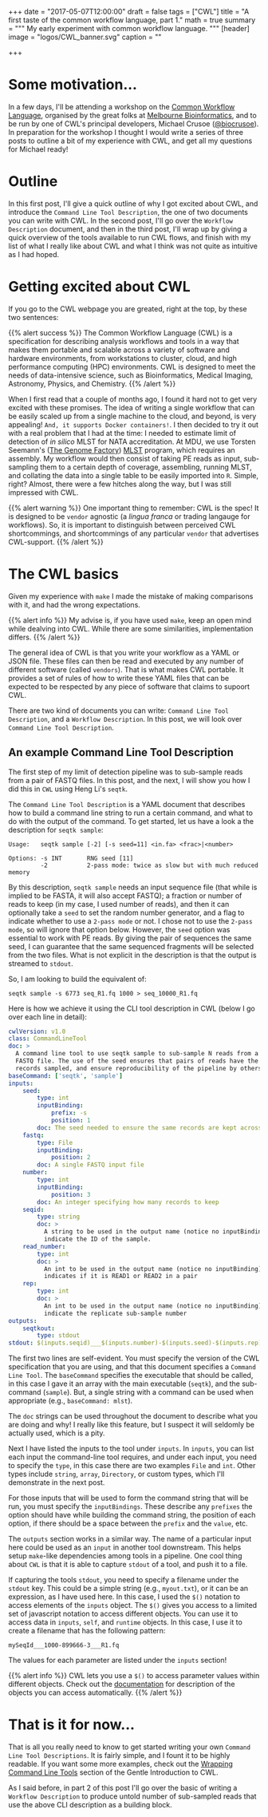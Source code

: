 +++
date = "2017-05-07T12:00:00"
draft = false
tags = ["CWL"]
title = "A first taste of the common workflow language, part 1."
math = true
summary = """
My early experiment with common workflow language.
"""
[header]
image = "logos/CWL_banner.svg"
caption = ""

+++

# Some motivation...

In a few days, I'll be attending a workshop on the 
[Common Workflow Language]((http://www.commonwl.org/)), organised by the
great folks at [Melbourne Bioinformatics]( http://www.melbournebioinformatics.org.au), 
and to be run by one of CWL's principal developers, Michael Crusoe
([@biocrusoe](https://twitter.com/biocrusoe)). In preparation for the workshop
I thought I would write a series of three posts to outline a bit of my
experience with CWL, and get all my questions for Michael ready!

# Outline

In this first post, I'll give a quick outline of why I got excited about
CWL, and introduce the `Command Line Tool Description`, the one of two
documents you can write with CWL. In the second post, I'll go over the 
`Workflow Description` document, and then in the third post, I'll 
wrap up by giving a quick overview of the tools available to run 
CWL flows, and finish with my list of what I really like 
about CWL and what I think was not quite as intuitive as I had hoped.

# Getting excited about CWL

If you go to the CWL webpage you are greated, right at the top, by these two 
sentences:

{{% alert success %}}
The Common Workflow Language (CWL) is a specification for describing analysis workflows and tools in a way that makes them portable and scalable across a variety of software and hardware environments, from workstations to cluster, cloud, and high performance computing (HPC) environments. CWL is designed to meet the needs of data-intensive science, such as Bioinformatics, Medical Imaging, Astronomy, Physics, and Chemistry.
{{% /alert %}}

When I first read that a couple of months ago, I found it hard not to get 
very excited with these promises. The idea of 
writing a single workflow that can be easily scaled up from a single
machine to the cloud, and beyond, is very appealing! `And, it supports Docker
containers!`. I then decided to try it out 
with a real problem that I had at the time: I needed to estimate limit of 
detection of *in silico* MLST for NATA accreditation. At MDU, we use 
Torsten Seemann's ([The Genome Factory](https://thegenomefactory.blogspot.com.au/))
[MLST](https://github.com/tseemann/mlst) program, which requires an assembly.
My workflow would then consist of taking PE reads as input, sub-sampling 
them to a certain depth of coverage, assembling, running MLST, and collating
the data into a single table to be easily imported into `R`. Simple, right? 
Almost, there were a few hitches along the way, but I was still impressed 
with CWL.

{{% alert warning %}}
One important thing to remember: CWL is the spec! It is designed to be `vendor`
agnostic (a *lingua franca* or trading langauge for workflows). So, it is 
important to distinguish between perceived CWL shortcommings, and
shortcommings of any particular `vendor` that advertises CWL-support.
{{% /alert %}}

# The CWL basics

Given my experience with `make` I made the mistake of making comparisons with it, 
and had the wrong expectations. 

{{% alert info %}}
My advise is, if you have used `make`, keep an open mind while dealving into CWL.
While there are some similarities, implementation differs.
{{% /alert %}}

The general idea of CWL is that you write your workflow as a YAML or JSON 
file. These files can then be read and executed by any number of 
different software (called `vendors`). That is what makes CWL portable.
It provides a set of rules of how to write these YAML files that 
can be expected to be respected by any piece of software that claims to 
supoort CWL.

There are two kind of documents you can write: `Command Line Tool
Description`, and a `Workflow Description`. In this post, we will look 
over `Command Line Tool Description`.

## An example Command Line Tool Description

The first step of my limit of detection pipeline was to sub-sample reads
from a pair of FASTQ files. In this post, and the next, I will show you
how I did this in `CWL` using Heng Li's `seqtk`. 

The `Command Line Tool Description` is a YAML document that describes how
to build a command line string to run a certain command, and what to do
with the output of the command. To get started, let us have a look a the
description for `seqtk sample`:

```
Usage:   seqtk sample [-2] [-s seed=11] <in.fa> <frac>|<number>

Options: -s INT       RNG seed [11]
         -2           2-pass mode: twice as slow but with much reduced memory
```

By this description, `seqtk sample` needs an input sequence file (that while 
is implied to be FASTA, it will also accept FASTQ); a fraction or number of
reads to keep (in my case, I used number of reads), and then it can optionally
take a `seed` to set the random number generator, and a flag to indicate
whether to use a `2-pass mode` or not. I chose not to use the `2-pass mode`, 
so will ignore that option below. However, the `seed` option was essential
to work with PE reads. By giving the pair of sequences the same seed, I 
can guarantee that the same sequenced fragments will be selected from the
two files. What is not explicit in the description is that the output is 
streamed to `stdout`.

So, I am looking to build the equivalent of:

```
seqtk sample -s 6773 seq_R1.fq 1000 > seq_10000_R1.fq
```

Here is how we achieve it using the CLI tool description in CWL (below
I go over each line in detail):

```yaml
cwlVersion: v1.0
class: CommandLineTool
doc: >
  A command line tool to use seqtk sample to sub-sample N reads from a single
  FASTQ file. The use of the seed ensures that pairs of reads have the same
  records sampled, and ensure reproducibility of the pipeline by others.
baseCommand: ['seqtk', 'sample']
inputs:
    seed:
        type: int
        inputBinding:
            prefix: -s
            position: 1
        doc: The seed needed to ensure the same records are kept across PE files
    fastq:
        type: File
        inputBinding:
            position: 2
        doc: A single FASTQ input file
    number:
        type: int
        inputBinding:
            position: 3
        doc: An integer specifying how many records to keep
    seqid: 
        type: string
        doc: >
          A string to be used in the output name (notice no inputBinding) to 
          indicate the ID of the sample.
    read_number: 
        type: int
        doc: >
          An int to be used in the output name (notice no inputBinding) that 
          indicates if it is READ1 or READ2 in a pair
    rep: 
        type: int
        doc: >
          An int to be used in the output name (notice no inputBinding) to 
          indicate the replicate sub-sample number
outputs:
    seqtkout:
        type: stdout
stdout: $(inputs.seqid)___$(inputs.number)-$(inputs.seed)-$(inputs.rep)___R$(inputs.read_number).fq
```

The first two lines are self-evident. You must specify the version of the 
CWL specification that you are using, and that this document specifies a 
`Command Line Tool`. The `baseCommand` specifies the executable that 
should be called, in this case I gave it an array with the main executable
(`seqtk`), and the sub-command (`sample`). But, a single string with a 
command can be used when appropriate (e.g., `baseCommand: mlst`).

The `doc` strings can be used throughout the document to describe what you are
doing and why! I really like this feature, but I suspect it will seldomly be 
actually used, which is a pity.

Next I have listed the inputs to the tool under `inputs`.
In `inputs`, you can list each input the command-line tool requires, and under
each input, you need to specify the `type`, in this case there are two
examples `File` and `int`. Other types include `string`, `array`, 
`Directory`, or custom types, which I'll demonstrate in the next post. 

For those inputs that will be used to form the command string that will 
be run, you must specify the `inputBindings`. These describe any 
`prefixes` the option should have while building the command string, 
the position of each option, if there should be a space between the `prefix`
and the `value`, etc.

The `outputs` section works in a similar way. The name of a particular input
here could be used as an `input` in another tool downstream. This helps setup
`make`-like dependencies among tools in a pipeline. One cool thing about `CWL`
is that it is able to capture `stdout` of a tool, and push it to a file.

If capturing the tools `stdout`, you need to specify a filename 
under the `stdout` key. This could be a simple string (e.g., `myout.txt`), 
or it can be an expression, as I have used here. In this case, I used the
`$()` notation to access elements of the `inputs` object. The `$()` gives you 
access to a limited set of javascript notation to access different objects.
You can use it to access data in `inputs`, `self`, and `runtime` objects. 
In this case, I use it to create a filename that has the following pattern:

```
mySeqId___1000-899666-3___R1.fq
```

The values for each parameter are listed under the `inputs` section!

{{% alert info %}}
CWL lets you use a `$()` to access parameter values within different
objects. Check out the
[documentation](http://www.commonwl.org/v1.0/Workflow.html) for description
of the objects you can access automatically.
{{% /alert %}}

# That is it for now...

That is all you really need to know to get started writing your own
`Command Line Tool Descriptions`. It is fairly simple, and I fount it to be
highly readable. If you want some more examples, check out the 
[Wrapping Command Line Tools](http://www.commonwl.org/v1.0/UserGuide.html#Wrapping_Command_Line_Tools) 
section of the Gentle Introduction to CWL.

As I said before, in part 2 of this post I'll go over the basic 
of writing a `Workflow Description` to produce untold number of
sub-sampled reads that use the above CLI description as a building
block.